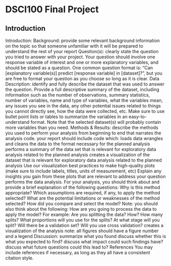 # DSCI100 Final Project


## Introduction





Introduction:
Background: provide some relevant background information on the topic so that someone unfamiliar with it will be prepared to understand the rest of your report
Question(s): clearly state the question you tried to answer with your project. Your question should involve one response variable of interest and one or more explanatory variables, and should be stated as a question. One common question format is: “Can [explanatory variable(s)] predict [response variable] in [dataset]?”, but you are free to format your question as you choose so long as it is clear.
Data Description: identify and fully describe the dataset that was used to answer the question. Provide a full descriptive summary of the dataset, including information such as the number of observations, summary statistics, number of variables, name and type of variables, what the variables mean, any issues you see in the data, any other potential issues related to things you cannot directly see, how the data were collected, etc. Make sure to use bullet point lists or tables to summarize the variables in an easy-to-understand format. Note that the selected dataset(s) will probably contain more variables than you need. 
Methods & Results:
describe the methods you used to perform your analysis from beginning to end that narrates the analysis code.
your report should include code which:
loads data 
wrangles and cleans the data to the format necessary for the planned analysis
performs a summary of the data set that is relevant for exploratory data analysis related to the planned analysis 
creates a visualization of the dataset that is relevant for exploratory data analysis related to the planned analysis
Use our visualization best practices to make high-quality plots (make sure to include labels, titles, units of measurement, etc)
Explain any insights you gain from these plots that are relevant to address your question
performs the data analysis. For your analysis, you should think about and provide a brief explanation of the following questions:
Why is this method appropriate?
Which assumptions are required, if any, to apply the method selected?
What are the potential limitations or weaknesses of the method selected?
How did you compare and select the model?
Note: you should also think about the following:
How are you going to process the data to apply the model? For example: Are you splitting the data? How? How many splits? What proportions will you use for the splits? At what stage will you split? Will there be a validation set? Will you use cross validation?
creates a visualization of the analysis 
note: all figures should have a figure number and a legend
Discussion:
summarize what you found
discuss whether this is what you expected to find?
discuss what impact could such findings have?
discuss what future questions could this lead to?
References
You may include references if necessary, as long as they all have a consistent citation style.


